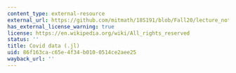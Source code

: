 ```yaml
---
content_type: external-resource
external_url: https://github.com/mitmath/18S191/blob/Fall20/lecture_notebooks/week4/02-covid_data.jl
has_external_license_warning: true
license: https://en.wikipedia.org/wiki/All_rights_reserved
status: ''
title: Covid data (.jl)
uid: 86f163ca-c65e-4f34-b010-0514ce2aee25
wayback_url: ''
---
```

